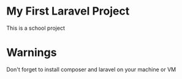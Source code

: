 # My First Laravel Project

This is a school project

# Warnings

Don't forget to install composer and laravel on your machine or VM
